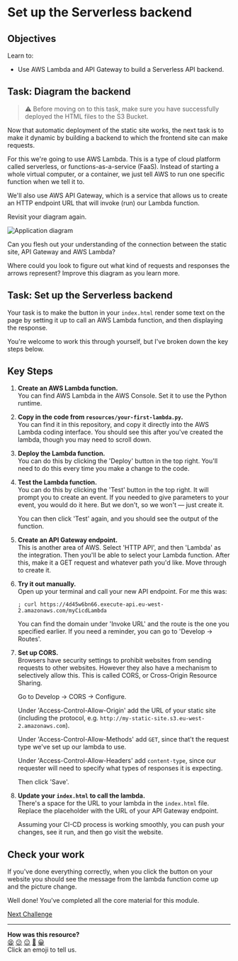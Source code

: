 # Set up the Serverless backend

## Objectives

Learn to:
- Use AWS Lambda and API Gateway to build a Serverless API backend.

## Task: Diagram the backend

> :warning: Before moving on to this task, make sure you have successfully
> deployed the HTML files to the S3 Bucket. 

Now that automatic deployment of the static site works, the next task is to make
it dynamic by building a backend to which the frontend site can make requests.

For this we're going to use AWS Lambda. This is a type of cloud platform called
serverless, or functions-as-a-service (FaaS). Instead of starting a whole
virtual computer, or a container, we just tell AWS to run one specific function
when we tell it to.

We'll also use AWS API Gateway, which is a service that allows us to create an
HTTP endpoint URL that will invoke (run) our Lambda function.

Revisit your diagram again.

![Application diagram](assets/application_diagram.jpg?raw=true "Application
diagram")

Can you flesh out your understanding of the connection between the static site,
API Gateway and AWS Lambda?

Where could you look to figure out what kind of requests and responses the
arrows represent? Improve this diagram as you learn more.

## Task: Set up the Serverless backend

Your task is to make the button in your `index.html` render some text on the
page by setting it up to call an AWS Lambda function, and then displaying the
response.

You're welcome to work this through yourself, but I've broken down the key steps
below.

## Key Steps

1. **Create an AWS Lambda function.**  
   You can find AWS Lambda in the AWS Console. Set it to use the Python runtime.

2. **Copy in the code from `resources/your-first-lambda.py`.**  
   You can find it in this repository, and copy it directly into the AWS Lambda
   coding interface. You should see this after you've created the lambda, though
   you may need to scroll down.

3. **Deploy the Lambda function.**  
   You can do this by clicking the 'Deploy' button in the top right. You'll need
   to do this every time you make a change to the code.

4. **Test the Lambda function.**  
   You can do this by clicking the 'Test' button in the top right. It will
   prompt you to create an event. If you needed to give parameters to your
   event, you would do it here. But we don't, so we won't — just create it.

   You can then click 'Test' again, and you should see the output of the
   function.

5. **Create an API Gateway endpoint.**  
   This is another area of AWS. Select 'HTTP API', and then 'Lambda' as the
   integration. Then you'll be able to select your Lambda function. After this,
   make it a GET request and whatever path you'd like. Move through to create
   it.

6. **Try it out manually.**  
   Open up your terminal and call your new API endpoint. For me this was:

   ```shell
   ; curl https://4d45w6bn66.execute-api.eu-west-2.amazonaws.com/myCicdLambda
   ```

   You can find the domain under 'Invoke URL' and the route is the one you
   specified earlier. If you need a reminder, you can go to 'Develop -> Routes'.

7. **Set up CORS.**  
   Browsers have security settings to prohibit websites from sending requests to
   other websites. However they also have a mechanism to selectively allow this.
   This is called CORS, or Cross-Origin Resource Sharing.

   Go to Develop -> CORS -> Configure. 
   
   Under 'Access-Control-Allow-Origin' add the URL of your static site
   (including the protocol, e.g.
   `http://my-static-site.s3.eu-west-2.amazonaws.com`).

   Under 'Access-Control-Allow-Methods' add `GET`, since that't the request type
   we've set up our lambda to use.

   Under 'Access-Control-Allow-Headers' add `content-type`, since our requester
   will need to specify what types of responses it is expecting.

   Then click 'Save'.

8. **Update your `index.html` to call the lambda.**  
   There's a space for the URL to your lambda in the `index.html` file. Replace
   the placeholder with the URL of your API Gateway endpoint.

   Assuming your CI-CD process is working smoothly, you can push your changes,
   see it run, and then go visit the website.

## Check your work

If you've done everything correctly, when you click the button on your website
you should see the message from the lambda function come up and the picture
change.

Well done! You've completed all the core material for this module.


[Next Challenge](05_bonus.md)

<!-- BEGIN GENERATED SECTION DO NOT EDIT -->

---

**How was this resource?**  
[😫](https://airtable.com/shrUJ3t7KLMqVRFKR?prefill_Repository=makersacademy%2Fserverless-cicd&prefill_File=04_set_up_serverless.md&prefill_Sentiment=😫) [😕](https://airtable.com/shrUJ3t7KLMqVRFKR?prefill_Repository=makersacademy%2Fserverless-cicd&prefill_File=04_set_up_serverless.md&prefill_Sentiment=😕) [😐](https://airtable.com/shrUJ3t7KLMqVRFKR?prefill_Repository=makersacademy%2Fserverless-cicd&prefill_File=04_set_up_serverless.md&prefill_Sentiment=😐) [🙂](https://airtable.com/shrUJ3t7KLMqVRFKR?prefill_Repository=makersacademy%2Fserverless-cicd&prefill_File=04_set_up_serverless.md&prefill_Sentiment=🙂) [😀](https://airtable.com/shrUJ3t7KLMqVRFKR?prefill_Repository=makersacademy%2Fserverless-cicd&prefill_File=04_set_up_serverless.md&prefill_Sentiment=😀)  
Click an emoji to tell us.

<!-- END GENERATED SECTION DO NOT EDIT -->
